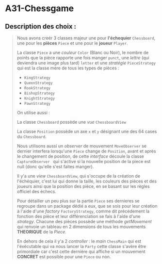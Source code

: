 # A31-Chessgame 

## Description des choix : 
> Nous avons creér 3 classes majeur une pour **l'échequier** `Chessboard`,
> une pour les **pièces** `Piece` 
> et une pour le **joueur** `Player`.
> 
> La classe `Piece` a une *couleur* `Color` (Blanc ou Noir), 
> le nombre de points que la pièce rapporte une fois manger `punct`, 
> une *lettre* (qui deviendra une image plus tard) `letter`
> et une *stratégie* `PieceStrategy` qui est la classe mère de tous les types de pièces :
> - `KingStrategy`
> - `QueenStrategy`
> - `RookStrategy`
> - `BishopStrategy`
> - `KnightStrategy`
> - `PawnStrategy`
> 
> On utilise aussi :
> 
> La classe `Chessboard` possède une *vue* `ChessboardView`
> 
> La classe `Position` possède un axe `x` et `y` désignant une des 64 cases du `Chessboard`.
> 
> 
> Nous utilisons aussi un *observer* de mouvement `MoveObserver` se dernier interfera lorsqu'une `Piece` change de `Position`, 
> avant et après le changement de position, de cette *interface* découle la classe `CaptureObserver ` 
> qui s'active si la nouvelle position de la piece est null (donc qu'elle s'est faites manger).
> 
> 
> Il y'a une *view* `ChessboardView`, qui s'occupe de la création de l'échéquier, c'est lui qui donne 
> la taille, les couleurs des pièces et des joueurs ainsi que la position des pièce, en se basant 
> sur les règles officiel des échecs.
> 
> Pour détailler un peu plus sur la partie `Piece` ses dernieres se regroupe dans un package dédié a eux, 
> que se sois pour leur création à l'aide d'une *factory* `FactoryStrategy`, comme dit précédement la fonction 
> des pièce et leur différenciation se fais à l'aide d'une *strategy*. Chacune des pièces possède une méthode 
> *getMovement* qui renvoie un tableau en 2 dimensions de tous les mouvements **THEORIQUE** de la *Piece*.
> 
> En dehors de cela il y'a 2 *controller* : le *main* `ChessMain` qui est l'éxécutable qui va nous lancer la `Party`
> cette classe s'avère être primordiale car c'est cette dernière qui affiche si un mouvement **CONCRET** est possible pour une `Piece` ou non.
> 
